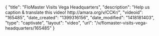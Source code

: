 {
    "title": "FloMaster Visits Vega Headquarters",
    "description": "Help us caption & translate this video! http:\/\/amara.org\/v\/CCKr\/",
    "videoid": "165485",
    "date_created": "1399316156",
    "date_modified": "1418181403",
    "type": "captivate",
    "layout": "video",
    "url": "\/v\/flomaster-visits-vega-headquarters\/165485"
}